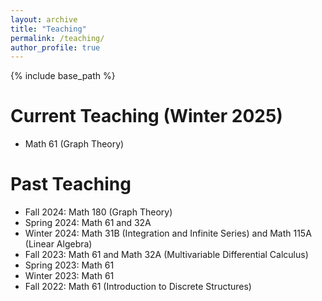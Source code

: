 ```yaml
---
layout: archive
title: "Teaching"
permalink: /teaching/
author_profile: true
---
```


{% include base_path %}

Current Teaching (Winter 2025)
======
* Math 61 (Graph Theory)

Past Teaching
=====
* Fall 2024: Math 180 (Graph Theory)
* Spring 2024: Math 61 and 32A
* Winter 2024: Math 31B (Integration and Infinite Series) and Math 115A (Linear Algebra)
* Fall 2023: Math 61 and Math 32A (Multivariable Differential Calculus)
* Spring 2023: Math 61 
* Winter 2023: Math 61 
* Fall 2022: Math 61 (Introduction to Discrete Structures)

